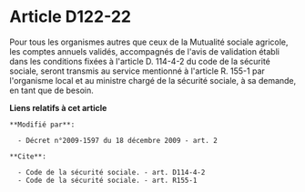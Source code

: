 # Article D122-22

Pour tous les organismes autres que ceux de la Mutualité sociale agricole, les comptes annuels validés, accompagnés de l'avis
de validation établi dans les conditions fixées à l'article D. 114-4-2 du code de la sécurité sociale, seront transmis au
service mentionné à l'article R. 155-1 par l'organisme local et au ministre chargé de la sécurité sociale, à sa demande, en
tant que de besoin.

**Liens relatifs à cet article**

	**Modifié par**:

	  - Décret n°2009-1597 du 18 décembre 2009 - art. 2

	**Cite**:

	  - Code de la sécurité sociale. - art. D114-4-2
	  - Code de la sécurité sociale. - art. R155-1
